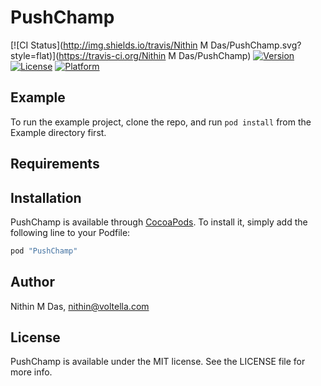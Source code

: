 # PushChamp

[![CI Status](http://img.shields.io/travis/Nithin M Das/PushChamp.svg?style=flat)](https://travis-ci.org/Nithin M Das/PushChamp)
[![Version](https://img.shields.io/cocoapods/v/PushChamp.svg?style=flat)](http://cocoapods.org/pods/PushChamp)
[![License](https://img.shields.io/cocoapods/l/PushChamp.svg?style=flat)](http://cocoapods.org/pods/PushChamp)
[![Platform](https://img.shields.io/cocoapods/p/PushChamp.svg?style=flat)](http://cocoapods.org/pods/PushChamp)

## Example

To run the example project, clone the repo, and run `pod install` from the Example directory first.

## Requirements

## Installation

PushChamp is available through [CocoaPods](http://cocoapods.org). To install
it, simply add the following line to your Podfile:

```ruby
pod "PushChamp"
```

## Author

Nithin M Das, nithin@voltella.com

## License

PushChamp is available under the MIT license. See the LICENSE file for more info.
